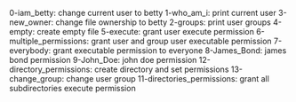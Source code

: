0-iam_betty: change current user to betty
1-who_am_i: print current user
3-new_owner: change file ownership to betty
2-groups: print user groups
4-empty: create empty file
5-execute: grant user execute permission
6-multiple_permissions: grant user and group user executable permission
7-everybody: grant executable permission to everyone
8-James_Bond: james bond permission
9-John_Doe: john doe permission
12-directory_permissions: create directory and set permissions
13-change_group: change user group
11-directories_permissions: grant all subdirectories execute permission
